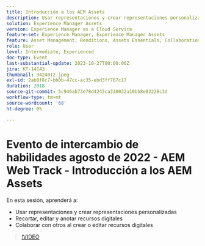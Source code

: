 ```yaml
---
title: Introducción a los AEM Assets
description: Usar representaciones y crear representaciones personalizadas Recortar, editar y anotar recursos digitales, colaborar con otros usuarios al crear o editar recursos digitales
solution: Experience Manager Assets
version: Experience Manager as a Cloud Service
feature-set: Experience Manager, Experience Manager Assets
feature: Asset Management, Renditions, Assets Essentials, Collaboration
role: User
level: Intermediate, Experienced
doc-type: Event
last-substantial-update: 2023-10-27T00:00:00Z
jira: KT-14143
thumbnail: 3424012.jpeg
exl-id: 2ab8f8c7-bb0b-47cc-ac35-ebd3ff767c17
duration: 2018
source-git-commit: 5c946ab73e78d4243ca310032a10bb8e82228c3d
workflow-type: tm+mt
source-wordcount: '68'
ht-degree: 0%

---
```


# Evento de intercambio de habilidades agosto de 2022 - AEM Web Track - Introducción a los AEM Assets

En esta sesión, aprenderá a:

* Usar representaciones y crear representaciones personalizadas
* Recortar, editar y anotar recursos digitales
* Colaborar con otros al crear o editar recursos digitales

>[!VIDEO](https://video.tv.adobe.com/v/3424012/?learn=on)
